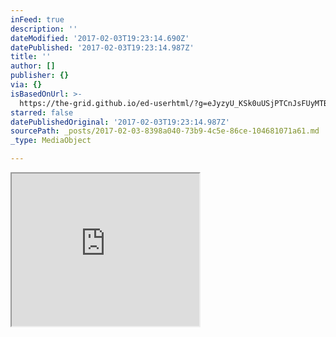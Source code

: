 ```yaml
---
inFeed: true
description: ''
dateModified: '2017-02-03T19:23:14.690Z'
datePublished: '2017-02-03T19:23:14.987Z'
title: ''
author: []
publisher: {}
via: {}
isBasedOnUrl: >-
  https://the-grid.github.io/ed-userhtml/?g=eJyzyU_KSk0uUSjPTCnJsFUyMTBQUshIzUzPKLFVMgWyUxJLEm2VkvLzs3MTi7L1isvTlOxs9CGa7ABjiBP1
starred: false
datePublishedOriginal: '2017-02-03T19:23:14.987Z'
sourcePath: _posts/2017-02-03-8398a040-73b9-4c5e-86ce-104681071a61.md
_type: MediaObject

---
```

<iframe src="https://the-grid.github.io/ed-userhtml/?g=eJyzyU_KSk0uUSjPTCnJsFUyMTBQUshIzUzPKLFVMgWyUxJLEm2VkvLzs3MTi7L1isvTlOxs9CGa7ABjiBP1" height="244" style=""></iframe>